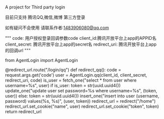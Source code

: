 A project for Third party login

目前只支持 腾讯QQ,微信,微博 第三方登录

如有疑问不会使用 请联系作者:1483906080@qq.com

"""
code: 用户授权登录回调参数code
client_id:腾讯开放平台上app的APPID名
client_secret: 腾讯开放平台上app的secret名
redirect_uri: 腾讯开放平台上app的回调url
"""

from AgentLogin import AgentLogin

@redirect_url.route("/login/qq")
def redirect_qq():
    code = request.args.get('code')
    user = AgentLogin.qq(client_id, client_secret, redirect_uri, code)
    is_user = fetch_one("select * from user where username=%s", user)
    if is_user:
        token = str(uuid.uuid4())
        update_one("update user set password=%s where username=%s", (token, user))
    else:
        token = str(uuid.uuid4())
        insert_one("insert into user (username, password) values(%s, %s)", (user, token))
    redirect_url = redirect("/home")
    redirect_url.set_cookie("name", user)
    redirect_url.set_cookie("token", token)
    return redirect_url
